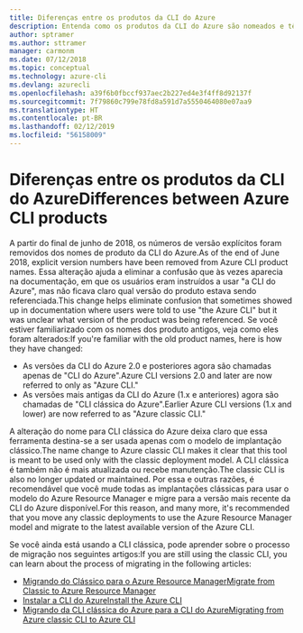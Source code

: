 ```yaml
---
title: Diferenças entre os produtos da CLI do Azure
description: Entenda como os produtos da CLI do Azure são nomeados e têm a versão controlada, e como atualizá-los.
author: sptramer
ms.author: sttramer
manager: carmonm
ms.date: 07/12/2018
ms.topic: conceptual
ms.technology: azure-cli
ms.devlang: azurecli
ms.openlocfilehash: a39f6b0fbccf937aec2b227ed4e3f4ff8d92137f
ms.sourcegitcommit: 7f79860c799e78fd8a591d7a5550464080e07aa9
ms.translationtype: HT
ms.contentlocale: pt-BR
ms.lasthandoff: 02/12/2019
ms.locfileid: "56158009"
---
```

# <a name="differences-between-azure-cli-products"></a><span data-ttu-id="4bf86-103">Diferenças entre os produtos da CLI do Azure</span><span class="sxs-lookup"><span data-stu-id="4bf86-103">Differences between Azure CLI products</span></span>

<span data-ttu-id="4bf86-104">A partir do final de junho de 2018, os números de versão explícitos foram removidos dos nomes de produto da CLI do Azure.</span><span class="sxs-lookup"><span data-stu-id="4bf86-104">As of the end of June 2018, explicit version numbers have been removed from Azure CLI product names.</span></span> <span data-ttu-id="4bf86-105">Essa alteração ajuda a eliminar a confusão que às vezes aparecia na documentação, em que os usuários eram instruídos a usar "a CLI do Azure", mas não ficava claro qual versão do produto estava sendo referenciada.</span><span class="sxs-lookup"><span data-stu-id="4bf86-105">This change helps eliminate confusion that sometimes showed up in documentation where users were told to use "the Azure CLI" but it was unclear what version of the product was being referenced.</span></span> <span data-ttu-id="4bf86-106">Se você estiver familiarizado com os nomes dos produto antigos, veja como eles foram alterados:</span><span class="sxs-lookup"><span data-stu-id="4bf86-106">If you're familiar with the old product names, here is how they have changed:</span></span>

* <span data-ttu-id="4bf86-107">As versões da CLI do Azure 2.0 e posteriores agora são chamadas apenas de "CLI do Azure".</span><span class="sxs-lookup"><span data-stu-id="4bf86-107">Azure CLI versions 2.0 and later are now referred to only as "Azure CLI."</span></span>
* <span data-ttu-id="4bf86-108">As versões mais antigas da CLI do Azure (1.x e anteriores) agora são chamadas de "CLI clássica do Azure".</span><span class="sxs-lookup"><span data-stu-id="4bf86-108">Earlier Azure CLI versions (1.x and lower) are now referred to as "Azure classic CLI."</span></span>

<span data-ttu-id="4bf86-109">A alteração do nome para CLI clássica do Azure deixa claro que essa ferramenta destina-se a ser usada apenas com o modelo de implantação clássico.</span><span class="sxs-lookup"><span data-stu-id="4bf86-109">The name change to Azure classic CLI makes it clear that this tool is meant to be used only with the classic deployment model.</span></span> <span data-ttu-id="4bf86-110">A CLI clássica é também não é mais atualizada ou recebe manutenção.</span><span class="sxs-lookup"><span data-stu-id="4bf86-110">The classic CLI is also no longer updated or maintained.</span></span> <span data-ttu-id="4bf86-111">Por essa e outras razões, é recomendável que você mude todas as implantações clássicas para usar o modelo do Azure Resource Manager e migre para a versão mais recente da CLI do Azure disponível.</span><span class="sxs-lookup"><span data-stu-id="4bf86-111">For this reason, and many more, it's recommended that you move any classic deployments to use the Azure Resource Manager model and migrate to the latest available version of the Azure CLI.</span></span>

<span data-ttu-id="4bf86-112">Se você ainda está usando a CLI clássica, pode aprender sobre o processo de migração nos seguintes artigos:</span><span class="sxs-lookup"><span data-stu-id="4bf86-112">If you are still using the classic CLI, you can learn about the process of migrating in the following articles:</span></span>

* [<span data-ttu-id="4bf86-113">Migrando do Clássico para o Azure Resource Manager</span><span class="sxs-lookup"><span data-stu-id="4bf86-113">Migrate from Classic to Azure Resource Manager</span></span>](/azure/virtual-machines/linux/migration-classic-resource-manager-overview)
* [<span data-ttu-id="4bf86-114">Instalar a CLI do Azure</span><span class="sxs-lookup"><span data-stu-id="4bf86-114">Install the Azure CLI</span></span>](install-azure-cli.md)
* [<span data-ttu-id="4bf86-115">Migrando da CLI clássica do Azure para a CLI do Azure</span><span class="sxs-lookup"><span data-stu-id="4bf86-115">Migrating from Azure classic CLI to Azure CLI</span></span>](https://github.com/Azure/azure-cli/blob/dev/doc/classic_cli_migration.md)
